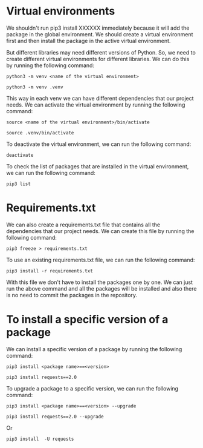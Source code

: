 # Virtual environments

We shouldn't run pip3 install XXXXXX immediately because it will add the package in the global environment. We should create a virtual environment first and then install the package in the active virtual environment.

But different libraries may need different versions of Python. So, we need to create different virtual environments for different libraries. We can do this by running the following command:

```
python3 -m venv <name of the virtual environment>
```

```
python3 -m venv .venv
```

This way in each venv we can have different dependencies that our project needs. We can activate the virtual environment by running the following command:

```
source <name of the virtual environment>/bin/activate
```

```
source .venv/bin/activate
```

To deactivate the virtual environment, we can run the following command:

```
deactivate
```

To check the list of packages that are installed in the virtual environment, we can run the following command:

```
pip3 list
```

# Requirements.txt

We can also create a requirements.txt file that contains all the dependencies that our project needs. We can create this file by running the following command:

```
pip3 freeze > requirements.txt
```

To use an existing requirements.txt file, we can run the following command:

```
pip3 install -r requirements.txt
```

With this file we don't have to install the packages one by one. We can just run the above command and all the packages will be installed and also there is no need to commit the packages in the repository.

# To install a specific version of a package

We can install a specific version of a package by running the following command:

```
pip3 install <package name>==<version>
```

```
pip3 install requests==2.0
```

To upgrade a package to a specific version, we can run the following command:

```
pip3 install <package name>==<version> --upgrade
```

```
pip3 install requests==2.0 --upgrade
```

Or

```
pip3 install  -U requests
```
